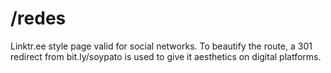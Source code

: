 # /redes
Linktr.ee style page valid for social networks. To beautify the route, a 301 redirect from bit.ly/soypato is used to give it aesthetics on digital platforms.
